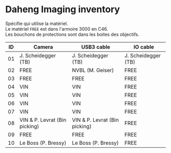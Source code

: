 # Daheng Imaging inventory

Spécifie qui utilise la matériel.  
Le matériel `FREE` est dans l'armoire 3000 en C46.  
Les bouchons de protections sont dans les boites des objectifs.  

| ID | Camera                        | USB3 cable                    | IO cable            |
| -- | ----------------------------- | ----------------------------- | ------------------- |
| 01 | J. Scheidegger (TB)           | J. Scheidegger (TB)           | J. Scheidegger (TB) |
| 02 | FREE                          | NVBL (M. Geiser)              | FREE                |
| 03 | FREE                          | FREE                          | FREE                |
| 04 | VIN                           | VIN                           | FREE                |
| 05 | VIN                           | VIN                           | FREE                |
| 06 | VIN                           | VIN                           | FREE                |
| 07 | VIN                           | VIN                           | FREE                |
| 08 | VIN & P. Levrat (Bin picking) | VIN & P. Levrat (Bin picking) | FREE                |
| 09 | FREE                          | FREE                          | FREE                |
| 10 | Le Boss (P. Bressy)           | Le Boss (P. Bressy)           | FREE                |
